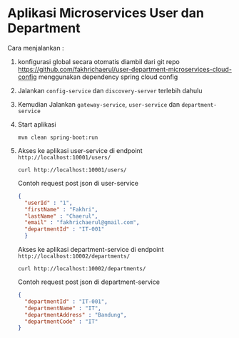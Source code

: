 # Aplikasi Microservices User dan Department

Cara menjalankan :

1. konfigurasi global secara otomatis diambil dari git repo https://github.com/fakhrichaerul/user-department-microservices-cloud-config
   menggunakan dependency spring cloud config

2. Jalankan `config-service` dan `discovery-server` terlebih dahulu

2. Kemudian Jalankan `gateway-service`, `user-service` dan `department-service`

5. Start aplikasi

    ```
    mvn clean spring-boot:run
    ```

7. Akses ke aplikasi user-service di endpoint `http://localhost:10001/users/`

    ```
    curl http://localhost:10001/users/
    ```
   
    Contoh request post json di user-service
    
    ```json
    {
      "userId" : "1",
      "firstName" : "Fakhri",
      "lastName" : "Chaerul",
      "email" : "fakhrichaerul@gmail.com",
      "departmentId" : "IT-001"
      }
    ```
    
    Akses ke aplikasi department-service di endpoint `http://localhost:10002/departments/`

    ```
    curl http://localhost:10002/departments/
    ```
   
    Contoh request post json di department-service
    
    ```json
    {
      "departmentId" : "IT-001",
      "departmentName" : "IT",
      "departmentAddress" : "Bandung",
      "departmentCode" : "IT"
    }
    ```
